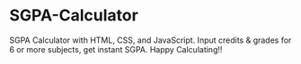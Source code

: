# SGPA-Calculator
SGPA Calculator with HTML, CSS, and JavaScript. Input credits &amp; grades for 6 or more subjects, get instant SGPA. Happy Calculating!!
